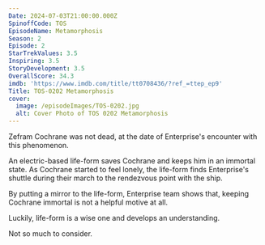 ```yaml
---
Date: 2024-07-03T21:00:00.000Z
SpinoffCode: TOS
EpisodeName: Metamorphosis
Season: 2
Episode: 2
StarTrekValues: 3.5
Inspiring: 3.5
StoryDevelopment: 3.5
OverallScore: 34.3
imdb: 'https://www.imdb.com/title/tt0708436/?ref_=ttep_ep9'
Title: TOS-0202 Metamorphosis
cover:
  image: /episodeImages/TOS-0202.jpg
  alt: Cover Photo of TOS 0202 Metamorphosis
---
```


Zefram Cochrane was not dead, at the date of Enterprise's encounter with this phenomenon.

An electric-based life-form saves Cochrane and keeps him in an immortal state. As Cochrane started to feel lonely, the life-form finds Enterprise's shuttle during their march to the rendezvous point with the ship.

By putting a mirror to the life-form, Enterprise team shows that, keeping Cochrane immortal is not a helpful motive at all.

Luckily, life-form is a wise one and develops an understanding.

Not so much to consider.
